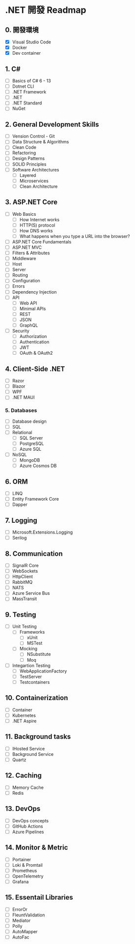 # .NET 開發 Readmap

## 0. 開發環境
- [x] Visual Studio Code
- [x] Docker
- [x] Dev container

## 1. C#
- [ ] Basics of C# 6 - 13
- [ ] Dotnet CLI
- [ ] .NET Framework
- [ ] .NET
- [ ] .NET Standard
- [ ] NuGet

## 2. General Development Skills
- [ ] Vension Control - Git
- [ ] Data Structure & Algorithms
- [ ] Clean Code
- [ ] Refactoring
- [ ] Design Patterns
- [ ] SOLID Principles
- [ ] Software Architectures
  - [ ] Layered
  - [ ] Microservices
  - [ ] Clean Architecture

## 3. ASP.NET Core
- [ ] Web Basics
  - [ ] How Internet works
  - [ ] HTTP(S) protocol
  - [ ] How DNS works
  - [ ] What happens when you type a URL into the browser?
- [ ] ASP.NET Core Fundamentals
- [ ] ASP.NET MVC
- [ ] Filters & Attributes
- [ ] Middleware
- [ ] Host
- [ ] Server
- [ ] Routing
- [ ] Configuration
- [ ] Errors
- [ ] Dependency Injection
- [ ] API
  - [ ] Web API
  - [ ] Minimal APIs
  - [ ] REST
  - [ ] JSON
  - [ ] GraphQL
- [ ] Security
  - [ ] Authorization
  - [ ] Authentication
  - [ ] JWT
  - [ ] OAuth & OAuth2

## 4. Client-Side .NET
- [ ] Razor
- [ ] Blazor
- [ ] WPF
- [ ] .NET MAUI

### 5. Databases
- [ ] Database design
- [ ] SQL
- [ ] Relational
  - [ ] SQL Server
  - [ ] PostgreSQL
  - [ ] Azure SQL
- [ ] NoSQL
  - [ ] MongoDB
  - [ ] Azure Cosmos DB

## 6. ORM
- [ ] LINQ
- [ ] Entity Framework Core
- [ ] Dapper

## 7. Logging
- [ ] Microsoft.Extensions.Logging
- [ ] Serilog

## 8. Communication
- [ ] SignalR Core
- [ ] WebSockets
- [ ] HttpClient
- [ ] RabbitMQ
- [ ] NATS
- [ ] Azure Service Bus
- [ ] MassTransit

## 9. Testing
- [ ] Unit Testing
  - [ ] Frameworks
    - [ ] xUnit
    - [ ] MSTest
  - [ ] Mocking
    - [ ] NSubstitute
    - [ ] Moq
- [ ] Integartion Testing
  - [ ] WebApplicationFactory
  - [ ] TestServer
  - [ ] Testcontainers

## 10. Containerization
- [ ] Container
- [ ] Kubernetes
- [ ] .NET Aspire

## 11. Background tasks
- [ ] IHosted Service
- [ ] Background Service
- [ ] Quartz

## 12. Caching
- [ ] Memory Cache
- [ ] Redis

## 13. DevOps
- [ ] DevOps concepts
- [ ] GitHub Actions
- [ ] Azure Pipelines

## 14. Monitor & Metric
- [ ] Portainer
- [ ] Loki & Promtail
- [ ] Prometheus
- [ ] OpenTelemetry
- [ ] Grafana

## 15. Essentail Libraries
- [ ] ErrorOr
- [ ] FleuntValidation
- [ ] Mediator
- [ ] Polly
- [ ] AutoMapper
- [ ] AutoFac